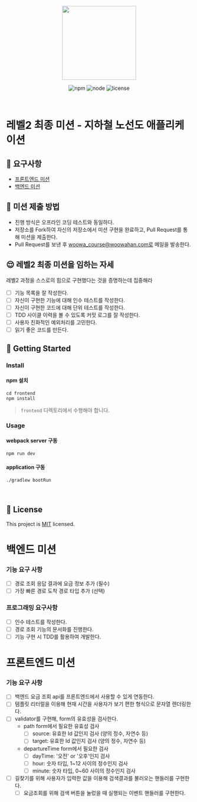 <p align="center">
    <img width="200px;" src="https://raw.githubusercontent.com/woowacourse/atdd-subway-admin-frontend/master/images/main_logo.png"/>
</p>
<p align="center">
  <img alt="npm" src="https://img.shields.io/badge/npm-%3E%3D%205.5.0-blue">
  <img alt="node" src="https://img.shields.io/badge/node-%3E%3D%209.3.0-blue">
  <img alt="license" src="https://img.shields.io/github/license/woowacourse/atdd-subway-2020">
</p>

<br>

# 레벨2 최종 미션 - 지하철 노선도 애플리케이션

## 🎯 요구사항
- [프론트엔드 미션](https://github.com/woowacourse/atdd-subway-2020/blob/master/frontend-mission.md)
- [백엔드 미션](https://github.com/woowacourse/atdd-subway-2020/blob/master/backend-mission.md)

## 🤔 미션 제출 방법
- 진행 방식은 오프라인 코딩 테스트와 동일하다.
- 저장소를 Fork하여 자신의 저장소에서 미션 구현을 완료하고, Pull Request를 통해 미션을 제출한다.
- Pull Request를 보낸 후 woowa_course@woowahan.com로 메일을 발송한다.

## 😌 레벨2 최종 미션을 임하는 자세
레벨2 과정을 스스로의 힘으로 구현했다는 것을 증명하는데 집중해라
- [ ] 기능 목록을 잘 작성한다.  
- [ ] 자신이 구현한 기능에 대해 인수 테스트를 작성한다.
- [ ] 자신이 구현한 코드에 대해 단위 테스트를 작성한다.
- [ ] TDD 사이클 이력을 볼 수 있도록 커밋 로그를 잘 작성한다.
- [ ] 사용자 친화적인 예외처리를 고민한다.
- [ ] 읽기 좋은 코드를 만든다.

## 🚀 Getting Started

### Install
#### npm 설치
```
cd frontend
npm install
```
> `frontend` 디렉토리에서 수행해야 합니다.

### Usage
#### webpack server 구동
```
npm run dev
```
#### application 구동
```
./gradlew bootRun
```
<br>

## 📝 License

This project is [MIT](https://github.com/woowacourse/atdd-subway-2020/blob/master/LICENSE.md) licensed.


# 백엔드 미션
### 기능 요구 사항
- [ ] 경로 조회 응답 결과에 요금 정보 추가 (필수)
- [ ] 가장 빠른 경로 도착 경로 타입 추가 (선택)

### 프로그래밍 요구사항
- [ ] 인수 테스트를 작성한다.
- [ ] 경로 조회 기능의 문서화를 진행한다.
- [ ] 기능 구현 시 TDD를 활용하여 개발한다.

# 프론트엔드 미션
### 기능 요구 사항
- [ ] 백엔드 요금 조회 api를 프론트엔드에서 사용할 수 있게 연동한다.
- [ ] 템플릿 리터럴을 이용해 현재 시간을 사용자가 보기 편한 형식으로 문자열 렌더링한다.
- [ ] validator를 구현해, form의 유효성을 검사한다.
    - path form에서 필요한 유효성 검사
        - [ ] source: 유효한 Id 값인지 검사 (양의 정수, 자연수 등)
        - [ ] target: 유효한 Id 값인지 검사 (양의 정수, 자연수 등)
    - departureTime form에서 필요한 검사
        - [ ] dayTime: '오전' or '오후'인지 검사
        - [ ] hour: 숫자 타입, 1~12 사이의 정수인지 검사
        - [ ] minute: 숫자 타입, 0~60 사이의 정수인지 검사
- [ ] 길찾기를 위해 사용자가 입력한 값을 이용해 검색결과를 불러오는 핸들러를 구현한다.
    - [ ] 요금조회를 위해 검색 버튼을 눌렀을 때 실행되는 이벤트 핸들러를 구현한다.
